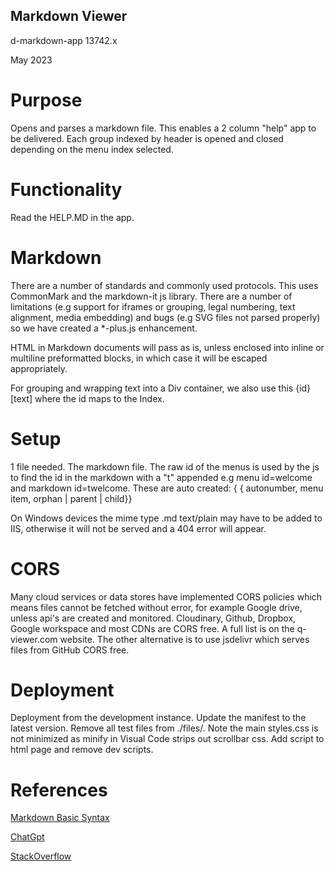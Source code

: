 Markdown Viewer
---------------
d-markdown-app
13742.x

May 2023 

# Purpose

Opens and parses a markdown file. This enables a 2 column "help" app to be delivered. Each group indexed by header is opened and closed depending on the menu index selected. 

# Functionality

Read the HELP.MD in the app.  

# Markdown

There are a number of standards and commonly used protocols. This uses CommonMark and the markdown-it js library. There are a number of limitations (e.g support for iframes or grouping, legal numbering, text alignment, media embedding) and bugs (e.g SVG files not parsed properly) so we have created a *-plus.js enhancement.

HTML in Markdown documents will pass as is, unless enclosed into inline or multiline preformatted blocks, in which case it will be escaped appropriately.

For grouping and wrapping text into a Div container, we also use this {id}[text] where the id maps to the Index.

# Setup

1 file needed. The markdown file. The raw id of the menus is used by the js to find the id in the markdown with a "t" appended e.g menu id=welcome and markdown id=twelcome. These are auto created: { { autonumber, menu item, orphan | parent | child}}

On Windows devices the mime type .md text/plain may have to be added to IIS, otherwise it will not be served and a 404 error will appear.

# CORS

Many cloud services or data stores have implemented CORS policies which means files cannot be fetched without error, for example Google drive, unless api's are created and monitored. Cloudinary, Github, Dropbox, Google workspace and most CDNs are CORS free. A full list is on the q-viewer.com website. The other alternative is to use jsdelivr which serves files from GitHub CORS free.

# Deployment

Deployment from the development instance. Update the manifest to the latest version. Remove all test files from ./files/. Note the main styles.css is not minimized as minify in Visual Code strips out scrollbar css. Add script to html page and remove dev scripts.


# References

[Markdown Basic Syntax](https://www.markdownguide.org/basic-syntax/) 

[ChatGpt](https://openai.com)

[StackOverflow](https://stackoverflow.com)

